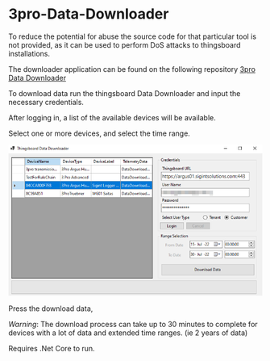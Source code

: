 # 3pro-Data-Downloader

To reduce the potential for abuse the source code for that particular tool is not provided, as it can be used to perform DoS attacks to thingsboard installations. 

The downloader application can be found on the following repository [3pro Data Downloader](https://github.com/sigintsolutions/3Pro-Data-Downloader)

To download data run the thingsboard Data Downloader and input the necessary credentials. 

After logging in, a list of the available devices will be available.

Select one or more devices, and select the time range. 

![](Documentation/images/2022-11-04-14-07-01.png)

Press the download data, 

*Warning*: The download process can take up to 30 minutes to complete for devices with a lot of data and extended time ranges. (ie 2 years of data)

Requires .Net Core to run. 